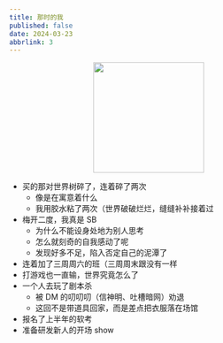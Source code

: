 ```yaml
---
title: 那时的我
published: false
date: 2024-03-23
abbrlink: 3
---
```


<div style="display: flex;justify-content: center;">
<img src="https://cdn.jsdelivr.net/gh/jiechen257/personal-gallery@main/img/202403232329134.png" style="width: 200px;">
</div>

- 买的那对世界树碎了，连着碎了两次
  - 像是在寓意着什么
  - 我用胶水粘了两次（世界破破烂烂，缝缝补补接着过
- 梅开二度，我真是 SB
  - 为什么不能设身处地为别人思考
  - 怎么就刻奇的自我感动了呢
  - 发现好多不足，陷入否定自己的泥潭了
- 连着加了三周周六的班（三周周末跟没有一样
- 打游戏也一直输，世界究竟怎么了
- 一个人去玩了剧本杀
  - 被 DM 的叨叨叨（信神明、吐槽暗网）劝退
  - 这回不是带道具回家，而是差点把衣服落在场馆
- 报名了上半年的软考
- 准备研发新人的开场 show
